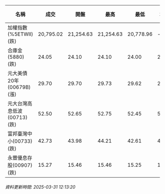 | 名稱 | 成交 | 開盤 | 最高 | 最低 | 均價 | 成交金額(億) | 昨收 | 漲跌幅 | 漲跌 | 總量 | 昨量 | 振幅 |
| -------- | -------- | -------- | -------- |-------- | -------- | -------- |-------- |-------- |-------- | -------- | -------- |-------- |
|加權指數(%5ETWII) (跌)|20,795.02|21,254.63|21,254.63|20,778.96|-|3,010.87|21,602.89|3.74%|807.87|6,535,806|0|2.20%|
|合庫金(5880) (跌)|24.05|24.10|24.10|24.00|24.04|2.15|24.25|0.82%|0.20|8,927|12,292|0.41%|
|元大美債20年(00679B) (漲)|29.70|29.70|29.73|29.62|29.66|29.24|29.16|1.85%|0.54|98,567|27,936|0.38%|
|元大台灣高息低波(00713) (跌)|52.50|52.65|52.75|52.45|52.58|14.86|53.30|1.50%|0.80|28,261|22,092|0.56%|
|富邦臺灣中小(00733) (跌)|42.73|43.98|44.21|42.61|43.44|1.63|45.61|6.31%|2.88|3,748|2,734|3.51%|
|永豐優息存股(00907) (跌)|15.27|15.46|15.46|15.25|15.30|0.564|15.62|2.24%|0.35|3,683|1,877|1.34%|
###### 資料更新時間: 2025-03-31 12:13:20